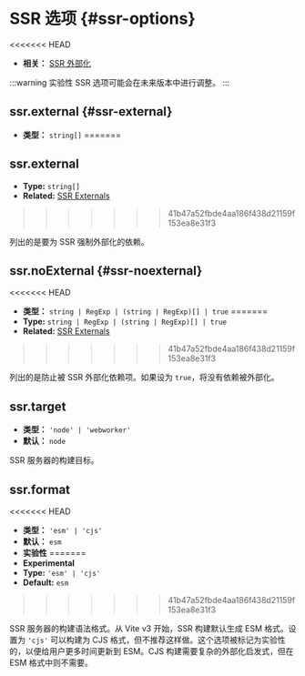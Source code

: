 # SSR 选项 {#ssr-options}

<<<<<<< HEAD
- **相关：** [SSR 外部化](/guide/ssr#ssr-externals)

:::warning 实验性
SSR 选项可能会在未来版本中进行调整。
:::

## ssr.external {#ssr-external}

- **类型：** `string[]`
=======
## ssr.external

- **Type:** `string[]`
- **Related:** [SSR Externals](/guide/ssr#ssr-externals)
>>>>>>> 41b47a52fbde4aa186f438d21159f153ea8e31f3

列出的是要为 SSR 强制外部化的依赖。

## ssr.noExternal {#ssr-noexternal}

<<<<<<< HEAD
- **类型：** `string | RegExp | (string | RegExp)[] | true`
=======
- **Type:** `string | RegExp | (string | RegExp)[] | true`
- **Related:** [SSR Externals](/guide/ssr#ssr-externals)
>>>>>>> 41b47a52fbde4aa186f438d21159f153ea8e31f3

列出的是防止被 SSR 外部化依赖项。如果设为 `true`，将没有依赖被外部化。

## ssr.target

- **类型：** `'node' | 'webworker'`
- **默认：** `node`

SSR 服务器的构建目标。

## ssr.format

<<<<<<< HEAD
- **类型：** `'esm' | 'cjs'`
- **默认：** `esm`
- **实验性**
=======
- **Experimental**
- **Type:** `'esm' | 'cjs'`
- **Default:** `esm`
>>>>>>> 41b47a52fbde4aa186f438d21159f153ea8e31f3

SSR 服务器的构建语法格式。从 Vite v3 开始，SSR 构建默认生成 ESM 格式。设置为 `'cjs'` 可以构建为 CJS 格式，但不推荐这样做。这个选项被标记为实验性的，以便给用户更多时间更新到 ESM。CJS 构建需要复杂的外部化启发式，但在ESM 格式中则不需要。
